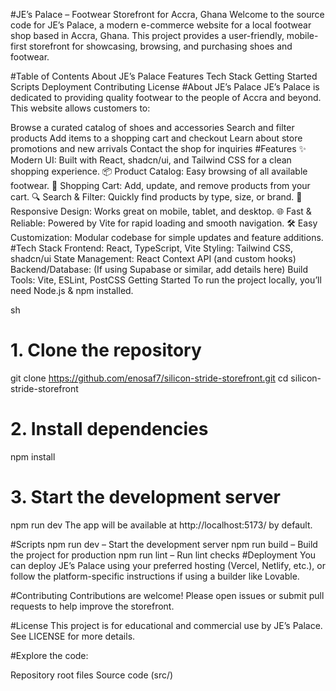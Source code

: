 #JE’s Palace – Footwear Storefront for Accra, Ghana
Welcome to the source code for JE’s Palace, a modern e-commerce website for a local footwear shop based in Accra, Ghana. This project provides a user-friendly, mobile-first storefront for showcasing, browsing, and purchasing shoes and footwear.

#Table of Contents
About JE’s Palace
Features
Tech Stack
Getting Started
Scripts
Deployment
Contributing
License
#About JE’s Palace
JE’s Palace is dedicated to providing quality footwear to the people of Accra and beyond. This website allows customers to:

Browse a curated catalog of shoes and accessories
Search and filter products
Add items to a shopping cart and checkout
Learn about store promotions and new arrivals
Contact the shop for inquiries
#Features
✨ Modern UI: Built with React, shadcn/ui, and Tailwind CSS for a clean shopping experience.
📦 Product Catalog: Easy browsing of all available footwear.
🛒 Shopping Cart: Add, update, and remove products from your cart.
🔍 Search & Filter: Quickly find products by type, size, or brand.
📱 Responsive Design: Works great on mobile, tablet, and desktop.
🌐 Fast & Reliable: Powered by Vite for rapid loading and smooth navigation.
🛠️ Easy Customization: Modular codebase for simple updates and feature additions.
#Tech Stack
Frontend: React, TypeScript, Vite
Styling: Tailwind CSS, shadcn/ui
State Management: React Context API (and custom hooks)
Backend/Database: (If using Supabase or similar, add details here)
Build Tools: Vite, ESLint, PostCSS
Getting Started
To run the project locally, you’ll need Node.js & npm installed.

sh
# 1. Clone the repository
git clone https://github.com/enosaf7/silicon-stride-storefront.git
cd silicon-stride-storefront

# 2. Install dependencies
npm install

# 3. Start the development server
npm run dev
The app will be available at http://localhost:5173/ by default.

#Scripts
npm run dev – Start the development server
npm run build – Build the project for production
npm run lint – Run lint checks
#Deployment
You can deploy JE’s Palace using your preferred hosting (Vercel, Netlify, etc.), or follow the platform-specific instructions if using a builder like Lovable.

#Contributing
Contributions are welcome! Please open issues or submit pull requests to help improve the storefront.

#License
This project is for educational and commercial use by JE’s Palace. See LICENSE for more details.

#Explore the code:

Repository root files
Source code (src/)
